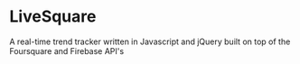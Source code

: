 LiveSquare
==========

A real-time trend tracker written in Javascript and jQuery built on top of the Foursquare and Firebase API's
